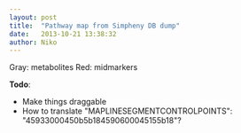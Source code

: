 ```yaml
---
layout: post
title:  "Pathway map from Simpheny DB dump"
date:   2013-10-21 13:38:32
author: Niko
---
```


<!-- <script src="{{ site.baseurl }}/js/pathway.js"></script> -->

Gray: metabolites
Red: midmarkers

**Todo**:

- Make things draggable
- How to translate "MAPLINESEGMENTCONTROLPOINTS": "45933000450b5b184590600045155b18"?

<div class="body"></div>

<script type="text/javascript">

    var margin = {top: 20, right: 20, bottom: 20, left: 20},
    padding = {top: 60, right: 50, bottom: 60, left: 50},
    outerWidth = 960,
    outerHeight = 700,
    innerWidth = outerWidth - margin.left - margin.right,
    innerHeight = outerHeight - margin.top - margin.bottom,
    width = innerWidth - padding.left - padding.right,
    height = innerHeight - padding.top - padding.bottom;

    var svg = d3.select(".body").append("svg")
        .attr("width", outerWidth)
        .attr("height", outerHeight)
        .append("g")
        .attr("transform", "translate(" + padding.left + "," + padding.top + ")");
    
    d3.json("{{ site.baseurl }}/data/coremap_dump.json", function (error, data) {
      
        if (error) {console.log(error)};

        // var drag = d3.behavior.drag()
        //     .origin(Object)
        //     .on("drag", dragmove);

        

        var xmin = d3.min(data.MAPNODE, function(elem) {return parseFloat(elem.MAPNODEPOSITIONX)})
        var xmax = d3.max(data.MAPNODE, function(elem) {return parseFloat(elem.MAPNODEPOSITIONX)})
        var ymin = d3.min(data.MAPNODE, function(elem) {return parseFloat(elem.MAPNODEPOSITIONY)})
        var ymax = d3.max(data.MAPNODE, function(elem) {return parseFloat(elem.MAPNODEPOSITIONY)})

        var xscale = d3.scale.linear().domain([xmin, xmax])
            .range([0, width])
        var yscale = d3.scale.linear().domain([ymin, ymax])
            .range([0, height])

        var isMoleculeQ = function (elem) {
            if (elem.MAPNODENODETYPE == "METABOLITE") {
                return true
            } else {
                return false
            }
        }

        var isMidmarkerQ = function (elem) {
            if (elem.MAPNODENODETYPE == "MIDMARKER") {
                return true
            } else {
                return false
            }
        }

        var isMultimarkerQ = function (elem) {
            if (elem.MAPNODENODETYPE == "MULTIMARKER") {
                return true
            } else {
                return false
            }
        }

        var objID_2_node = {}
        for (var i = data.MAPNODE.length - 1; i >= 0; i--) {
            objID_2_node[data.MAPNODE[i]["MAPOBJECT_ID"]] = data.MAPNODE[i]
        };

        svg.selectAll(".molecule").data(data.MAPNODE.filter(isMoleculeQ)).enter()
            .append("circle")
            .attr("cx", function(d) {return xscale(d.MAPNODEPOSITIONX)})
            .attr("cy", function(d) {return yscale(d.MAPNODEPOSITIONY)})
            .attr("r", 4)
            .attr("fill", "gray")
            .attr("class", "molecule")
            .attr("id", function(d) {return d.MAPOBJECT_ID})
            // .call(drag)

        svg.selectAll(".midmarker").data(data.MAPNODE.filter(isMidmarkerQ)).enter()
            .append("circle")
            .attr("cx", function(d) {return xscale(d.MAPNODEPOSITIONX)})
            .attr("cy", function(d) {return yscale(d.MAPNODEPOSITIONY)})
            .attr("r", 2)
            .attr("fill", "red")
            .attr("class", "molecule")
            .attr("id", function(d) {return d.MAPOBJECT_ID})

        svg.selectAll(".multimarker").data(data.MAPNODE.filter(isMultimarkerQ)).enter()
            .append("circle")
            .attr("cx", function(d) {return xscale(d.MAPNODEPOSITIONX)})
            .attr("cy", function(d) {return yscale(d.MAPNODEPOSITIONY)})
            .attr("r", 2)
            .attr("fill", "green")
            .attr("class", "molecule")
            .attr("id", function(d) {return d.MAPOBJECT_ID})

        svg.selectAll(".text").data(data.MAPTEXT).enter()
            .append("text")
            .attr("x", function(d) {return xscale(d.MAPTEXTPOSITIONX)})
            .attr("y", function(d) {return yscale(d.MAPTEXTPOSITIONY)})
            .text(function(d) {return d.MAPTEXTCONTENT})


        // {
        //   "MAPLINESEGMENTFROMNODE_ID": "1576823",
        //   "METABOLICMAP_ID": "1576807",
        //   "MAPOBJECT_ID": "1576786",
        //   "MAPLINESEGMENTREACTION_ID": "1577505",
        //   "MAPLINESEGMENTTONODE_ID": "1577039"
        // },

        // var line = d3.svg.line()
        //     .x(function(d) { return objID_2_node[d.MAPLINESEGMENTFROMNODE_ID].MAPNODEPOSITIONX })
        //     .y(function(d) { return objID_2_node[d.MAPLINESEGMENTFROMNODE_ID].MAPNODEPOSITIONY })
        //     .interpolate("basis");
        svg.selectAll(".linesegment").data(data.MAPLINESEGMENT).enter()
            .append("line")
            .attr("x1", function(d) {return xscale(objID_2_node[d.MAPLINESEGMENTFROMNODE_ID].MAPNODEPOSITIONX)})
            .attr("y1", function(d) {return yscale(objID_2_node[d.MAPLINESEGMENTFROMNODE_ID].MAPNODEPOSITIONY)})
            .attr("x2", function(d) {return xscale(objID_2_node[d.MAPLINESEGMENTTONODE_ID].MAPNODEPOSITIONX)})
            .attr("y2", function(d) {return yscale(objID_2_node[d.MAPLINESEGMENTTONODE_ID].MAPNODEPOSITIONY)})
            .attr("stroke-width", 2)
            .attr("stroke", "black")

        // MAPREACTION ...
        // var network =

// function move(){
//     this.parentNode.appendChild(this);
//     var dragTarget = d3.select(this);
//     dragTarget
//         .attr("cx", function(){return d3.event.dx + parseInt(dragTarget.attr("cx"))})
//         .attr("cy", function(){return d3.event.dy + parseInt(dragTarget.attr("cy"))});
// };

    //     function dragmove(d) {
    //         this.parentNode.appendChild(this);
    // var dragTarget = d3.select(this);
    // dragTarget
    //     .attr("cx", function(){return d3.event.dx + parseInt(dragTarget.attr("cx"))})
    //     .attr("cy", function(){return d3.event.dy + parseInt(dragTarget.attr("cy"))});
    //     }
        // function dragmove(d) {
        //     console.log(d3.event.x)
        //     d3.select(this)
        //         .attr("cx", d.x = xscale(d3.mouse(svg).x))
        //         .attr("cy", d.y = yscale(d3.mouse(svg).y))
        // }
    })

</script>










